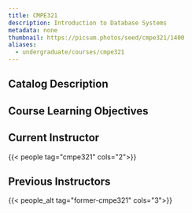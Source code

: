 ```yaml
---
title: CMPE321
description: Introduction to Database Systems
metadata: none
thumbnail: https://picsum.photos/seed/cmpe321/1400
aliases:
  - undergraduate/courses/cmpe321
---
```


## Catalog Description

## Course Learning Objectives

## Current Instructor

{{< people tag="cmpe321" cols="2">}}

## Previous Instructors

{{< people_alt tag="former-cmpe321" cols="3">}}
